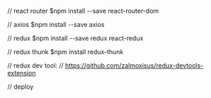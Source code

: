 // react router
$npm install --save react-router-dom 

// axios
$npm install --save axios

// redux
$npm install --save redux react-redux

// redux thunk
$npm install redux-thunk



// redux dev tool: 
// https://github.com/zalmoxisus/redux-devtools-extension


// deploy

